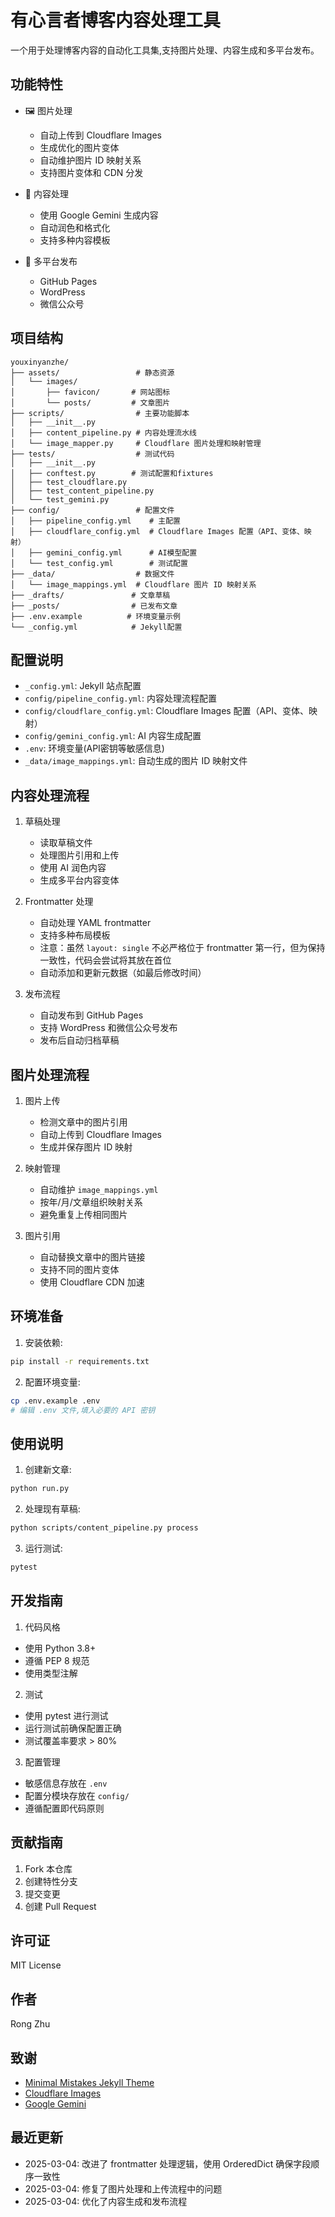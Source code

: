 # 有心言者博客内容处理工具

一个用于处理博客内容的自动化工具集,支持图片处理、内容生成和多平台发布。

## 功能特性

- 🖼️ 图片处理
  - 自动上传到 Cloudflare Images
  - 生成优化的图片变体
  - 自动维护图片 ID 映射关系
  - 支持图片变体和 CDN 分发

- 📝 内容处理
  - 使用 Google Gemini 生成内容
  - 自动润色和格式化
  - 支持多种内容模板

- 🚀 多平台发布
  - GitHub Pages
  - WordPress
  - 微信公众号

## 项目结构

```
youxinyanzhe/
├── assets/                 # 静态资源
│   └── images/
│       ├── favicon/       # 网站图标
│       └── posts/         # 文章图片
├── scripts/                # 主要功能脚本
│   ├── __init__.py
│   ├── content_pipeline.py # 内容处理流水线
│   └── image_mapper.py     # Cloudflare 图片处理和映射管理
├── tests/                  # 测试代码
│   ├── __init__.py
│   ├── conftest.py        # 测试配置和fixtures
│   ├── test_cloudflare.py
│   ├── test_content_pipeline.py
│   └── test_gemini.py
├── config/                 # 配置文件
│   ├── pipeline_config.yml    # 主配置
│   ├── cloudflare_config.yml  # Cloudflare Images 配置（API、变体、映射）
│   ├── gemini_config.yml      # AI模型配置
│   └── test_config.yml        # 测试配置
├── _data/                  # 数据文件
│   └── image_mappings.yml  # Cloudflare 图片 ID 映射关系
├── _drafts/               # 文章草稿
├── _posts/                # 已发布文章
├── .env.example          # 环境变量示例
└── _config.yml            # Jekyll配置
```

## 配置说明

- `_config.yml`: Jekyll 站点配置
- `config/pipeline_config.yml`: 内容处理流程配置
- `config/cloudflare_config.yml`: Cloudflare Images 配置（API、变体、映射）
- `config/gemini_config.yml`: AI 内容生成配置
- `.env`: 环境变量(API密钥等敏感信息)
- `_data/image_mappings.yml`: 自动生成的图片 ID 映射文件

## 内容处理流程

1. 草稿处理
   - 读取草稿文件
   - 处理图片引用和上传
   - 使用 AI 润色内容
   - 生成多平台内容变体

2. Frontmatter 处理
   - 自动处理 YAML frontmatter
   - 支持多种布局模板
   - 注意：虽然 `layout: single` 不必严格位于 frontmatter 第一行，但为保持一致性，代码会尝试将其放在首位
   - 自动添加和更新元数据（如最后修改时间）

3. 发布流程
   - 自动发布到 GitHub Pages
   - 支持 WordPress 和微信公众号发布
   - 发布后自动归档草稿

## 图片处理流程

1. 图片上传
   - 检测文章中的图片引用
   - 自动上传到 Cloudflare Images
   - 生成并保存图片 ID 映射

2. 映射管理
   - 自动维护 `image_mappings.yml`
   - 按年/月/文章组织映射关系
   - 避免重复上传相同图片

3. 图片引用
   - 自动替换文章中的图片链接
   - 支持不同的图片变体
   - 使用 Cloudflare CDN 加速

## 环境准备

1. 安装依赖:
```bash
pip install -r requirements.txt
```

2. 配置环境变量:
```bash
cp .env.example .env
# 编辑 .env 文件,填入必要的 API 密钥
```

## 使用说明

1. 创建新文章:
```bash
python run.py
```

2. 处理现有草稿:
```bash
python scripts/content_pipeline.py process
```

3. 运行测试:
```bash
pytest
```

## 开发指南

1. 代码风格
- 使用 Python 3.8+
- 遵循 PEP 8 规范
- 使用类型注解

2. 测试
- 使用 pytest 进行测试
- 运行测试前确保配置正确
- 测试覆盖率要求 > 80%

3. 配置管理
- 敏感信息存放在 `.env`
- 配置分模块存放在 `config/`
- 遵循配置即代码原则

## 贡献指南

1. Fork 本仓库
2. 创建特性分支
3. 提交变更
4. 创建 Pull Request

## 许可证

MIT License

## 作者

Rong Zhu

## 致谢

- [Minimal Mistakes Jekyll Theme](https://mmistakes.github.io/minimal-mistakes/)
- [Cloudflare Images](https://www.cloudflare.com/products/cloudflare-images/)
- [Google Gemini](https://deepmind.google/technologies/gemini/)

## 最近更新

- 2025-03-04: 改进了 frontmatter 处理逻辑，使用 OrderedDict 确保字段顺序一致性
- 2025-03-04: 修复了图片处理和上传流程中的问题
- 2025-03-04: 优化了内容生成和发布流程 